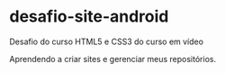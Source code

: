 # desafio-site-android
Desafio do curso HTML5 e CSS3 do curso em vídeo

Aprendendo a criar sites e gerenciar meus repositórios.
